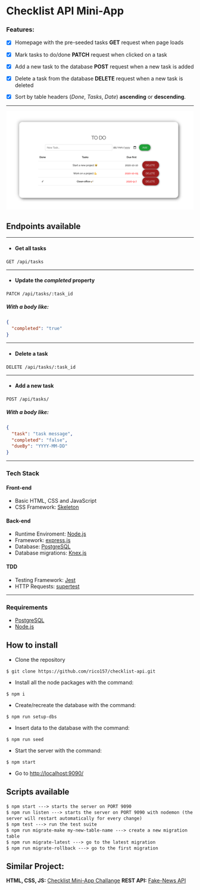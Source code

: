 # Checklist API Mini-App

### Features:
- [x] Homepage with the pre-seeded tasks 
**GET** request when page loads


- [x] Mark tasks to do/done 
**PATCH** request when clicked on a task

- [x] Add a new task to the database **POST** request when a new task is added

- [x] Delete a task from the database **DELETE** request when a new task is deleted

- [x] Sort by table headers (*Done*, *Tasks*, *Date*) **ascending** or **descending**.

---
![Screenshot](https://github.com/rico157/checklist-api/blob/master/screenshot/homepage-screenshot.png)
## Endpoints available
---
* #### Get all tasks
```http
GET /api/tasks
```
---
* #### Update the *completed* property
```http
PATCH /api/tasks/:task_id
```
##### With a body like:
```json
{
  "completed": "true"
}
```
---
* #### Delete a task
```http
DELETE /api/tasks/:task_id
```
---
* #### Add a new task
```http
POST /api/tasks/
```
##### With a body like:
```json
{
  "task": "task message",   
  "completed": "false",
  "dueBy": "YYYY-MM-DD"
}
```

---

### Tech Stack

#### Front-end

* Basic HTML, CSS and JavaScript
* CSS Framework: [Skeleton](http://getskeleton.com/)


#### Back-end
* Runtime Enviroment: [Node.js](https://nodejs.org/)
* Framework: [express.js](https://expressjs.com/)
* Database: [PostgreSQL](https://www.postgresql.org/) 
* Database migrations: [Knex.js](http://knexjs.org/)

#### TDD 
* Testing Framework: [Jest](https://jestjs.io/)
* HTTP Requests: [supertest](https://www.npmjs.com/package/supertest)
---
### Requirements

* [PostgreSQL](https://www.postgresql.org/) 
* [Node.js](https://nodejs.org/)

## How to install

* Clone the repository

```
$ git clone https://github.com/rico157/checklist-api.git
```

* Install all the node packages with the command:

```
$ npm i
```

* Create/recreate the database with the command:

```
$ npm run setup-dbs
```

* Insert data to the database with the command:

```
$ npm run seed
```

* Start the server with the command:

```
$ npm start
```

* Go to [http://localhost:9090/](http://localhost:9090/index.html)


## Scripts available

```
$ npm start ---> starts the server on PORT 9090
$ npm run listen ---> starts the server on PORT 9090 with nodemon (the server will restart automatically for every change)
$ npm test ---> run the test suite
$ npm run migrate-make my-new-table-name ---> create a new migration table
$ npm run migrate-latest ---> go to the latest migration
$ npm run migrate-rollback ---> go to the first migration

```
## Similar Project:
**HTML, CSS, JS:** [Checklist Mini-App Challange](https://github.com/rico157/checklist-challenge)
**REST API:** [Fake-News API](https://github.com/rico157/rico-fake-news-api)
